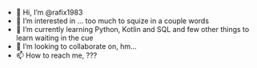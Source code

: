 - 👋 Hi, I’m @rafix1983
- 👀 I’m interested in ... too much to squize in a couple words
- 🌱 I’m currently learning Python, Kotlin and SQL and few other things to learn waiting in the cue
- 💞️ I’m looking to collaborate on, hm...
- 📫 How to reach me, ???

<!---
rafix1983/rafix1983 is a ✨ special ✨ repository because its `README.md` (this file) appears on your GitHub profile.
You can click the Preview link to take a look at your changes.
--->

